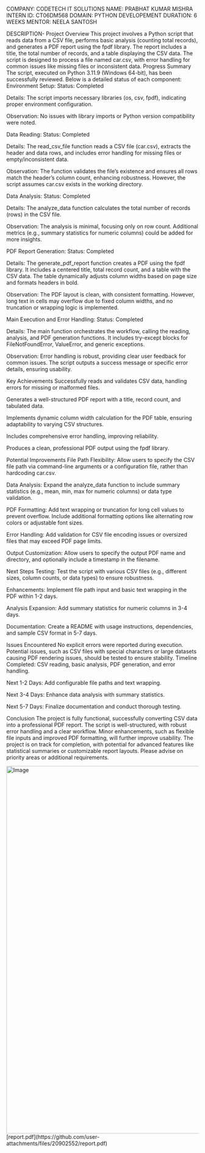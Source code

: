 COMPANY: CODETECH IT SOLUTIONS
NAME: PRABHAT KUMAR MISHRA
INTERN ID: CT06DM568
DOMAIN: PYTHON DEVELOPEMENT
DURATION: 6 WEEKS
MENTOR: NEELA SANTOSH

DESCRIPTION-
Project Overview
This project involves a Python script that reads data from a CSV file, performs basic analysis (counting total records), and generates a PDF report using the fpdf library. The report includes a title, the total number of records, and a table displaying the CSV data. The script is designed to process a file named car.csv, with error handling for common issues like missing files or inconsistent data.
Progress Summary
The script, executed on Python 3.11.9 (Windows 64-bit), has been successfully reviewed. Below is a detailed status of each component:
Environment Setup:
Status: Completed

Details: The script imports necessary libraries (os, csv, fpdf), indicating proper environment configuration.

Observation: No issues with library imports or Python version compatibility were noted.

Data Reading:
Status: Completed

Details: The read_csv_file function reads a CSV file (car.csv), extracts the header and data rows, and includes error handling for missing files or empty/inconsistent data.

Observation: The function validates the file’s existence and ensures all rows match the header’s column count, enhancing robustness. However, the script assumes car.csv exists in the working directory.

Data Analysis:
Status: Completed

Details: The analyze_data function calculates the total number of records (rows) in the CSV file.

Observation: The analysis is minimal, focusing only on row count. Additional metrics (e.g., summary statistics for numeric columns) could be added for more insights.

PDF Report Generation:
Status: Completed

Details: The generate_pdf_report function creates a PDF using the fpdf library. It includes a centered title, total record count, and a table with the CSV data. The table dynamically adjusts column widths based on page size and formats headers in bold.

Observation: The PDF layout is clean, with consistent formatting. However, long text in cells may overflow due to fixed column widths, and no truncation or wrapping logic is implemented.

Main Execution and Error Handling:
Status: Completed

Details: The main function orchestrates the workflow, calling the reading, analysis, and PDF generation functions. It includes try-except blocks for FileNotFoundError, ValueError, and generic exceptions.

Observation: Error handling is robust, providing clear user feedback for common issues. The script outputs a success message or specific error details, ensuring usability.

Key Achievements
Successfully reads and validates CSV data, handling errors for missing or malformed files.

Generates a well-structured PDF report with a title, record count, and tabulated data.

Implements dynamic column width calculation for the PDF table, ensuring adaptability to varying CSV structures.

Includes comprehensive error handling, improving reliability.

Produces a clean, professional PDF output using the fpdf library.

Potential Improvements
File Path Flexibility: Allow users to specify the CSV file path via command-line arguments or a configuration file, rather than hardcoding car.csv.

Data Analysis: Expand the analyze_data function to include summary statistics (e.g., mean, min, max for numeric columns) or data type validation.

PDF Formatting: Add text wrapping or truncation for long cell values to prevent overflow. Include additional formatting options like alternating row colors or adjustable font sizes.

Error Handling: Add validation for CSV file encoding issues or oversized files that may exceed PDF page limits.

Output Customization: Allow users to specify the output PDF name and directory, and optionally include a timestamp in the filename.

Next Steps
Testing: Test the script with various CSV files (e.g., different sizes, column counts, or data types) to ensure robustness.

Enhancements: Implement file path input and basic text wrapping in the PDF within 1-2 days.

Analysis Expansion: Add summary statistics for numeric columns in 3-4 days.

Documentation: Create a README with usage instructions, dependencies, and sample CSV format in 5-7 days.

Issues Encountered
No explicit errors were reported during execution. Potential issues, such as CSV files with special characters or large datasets causing PDF rendering issues, should be tested to ensure stability.
Timeline
Completed: CSV reading, basic analysis, PDF generation, and error handling.

Next 1-2 Days: Add configurable file paths and text wrapping.

Next 3-4 Days: Enhance data analysis with summary statistics.

Next 5-7 Days: Finalize documentation and conduct thorough testing.

Conclusion
The project is fully functional, successfully converting CSV data into a professional PDF report. The script is well-structured, with robust error handling and a clear workflow. Minor enhancements, such as flexible file inputs and improved PDF formatting, will further improve usability. The project is on track for completion, with potential for advanced features like statistical summaries or customizable report layouts. Please advise on priority areas or additional requirements.


<img width="960" alt="Image" src="https://github.com/user-attachments/assets/423e878a-d3a2-4ef6-8a36-33761c38e7cf" />
[report.pdf](https://github.com/user-attachments/files/20902552/report.pdf)

